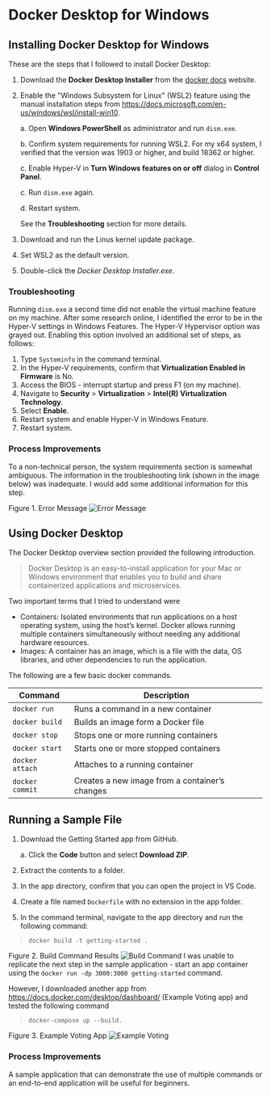 # Docker Desktop for Windows

## Installing Docker Desktop for Windows
These are the steps that I followed to install Docker Desktop:
1.	Download the **Docker Desktop Installer** from the [docker docs](https://docs.docker.com/docker-for-windows/install/) website.
2.	Enable the "Windows Subsystem for Linux" (WSL2) feature using the manual installation steps from https://docs.microsoft.com/en-us/windows/wsl/install-win10.
    
    a.	Open **Windows PowerShell** as administrator and run `dism.exe`.

    b.	Confirm system requirements for running WSL2. For my  x64 system, I verified that the version was 1903 or higher, and build 18362 or higher.

    c. Enable Hyper-V in **Turn Windows features on or off** dialog in **Control Panel**.

    c.	Run `dism.exe` again.

    d.  Restart system.

    See the **Troubleshooting** section for more details.
3.	Download and run the Linus kernel update package.
4.	Set WSL2 as the default version.
5.	Double-click the *Docker Desktop Installer.exe*. 
### Troubleshooting
Running `dism.exe` a second time did not enable the virtual machine feature on my machine. After some research online, I identified the error to be in the Hyper-V settings in Windows Features. The Hyper-V Hypervisor option was grayed out. Enabling this option involved an additional set of steps, as follows:
1. Type `Systeminfo` in the command terminal. 
2. In the Hyper-V requirements, confirm that **Virtualization Enabled in Firmware** is No.
3. Access the BIOS - interrupt startup and press F1 (on my machine).
4. Navigate to **Security** > **Virtualization** > **Intel(R) Virtualization Technology**.
5. Select **Enable**.  
6. Restart system and enable Hyper-V in Windows Feature.
7. Restart system.

### Process Improvements
To a non-technical person, the system requirements section is somewhat ambiguous. The information in the troubleshooting link (shown in the image below) was inadequate. I would add some additional information for this step.

Figure 1. Error Message
![Error Message](Docker4.png "Error Message")

## Using Docker Desktop
The Docker Desktop overview section provided the following introduction. 
>Docker Desktop is an easy-to-install application for your Mac or Windows environment that enables you to build and share containerized applications and microservices.

Two important terms that I tried to understand were
* Containers:  Isolated environments that run applications on a host operating system, using the host’s kernel. Docker allows running multiple containers simultaneously without needing any additional hardware resources.
* Images: A container has an image, which is a file with the data, OS libraries, and other dependencies to run the application. 

The following are a few basic docker commands.

| Command | Description |
----------|---------------
| `docker run` | Runs a command in a new container 
| `docker build` | Builds an image form a Docker file 
| `docker stop` | Stops one or more running containers 
| `docker start` | Starts one or more stopped containers 
| `docker attach` | Attaches to a running container|	
| `docker commit` | Creates a new image from a container’s changes	

## Running a Sample File
1.	Download the Getting Started app from GitHub.

    a. Click the **Code** button and select **Download ZIP**.
2.	Extract the contents to a folder. 
3.	In the app directory, confirm that you can open the project in VS Code.
4. Create a file named `Dockerfile` with no extension in the app folder. 
5. In the command terminal, navigate to the app directory and run the following command:
> `docker build -t getting-started .`

Figure 2. Build Command Results
![Build Command](Docker2.png "Build Command Results")
I was unable to replicate the next step in the sample application - start an app container using the `docker run -dp 3000:3000 getting-started` command. 

However, I downloaded another app from https://docs.docker.com/desktop/dashboard/ (Example Voting app) and tested the following command
>   `docker-compose up --build.`

Figure 3. Example Voting App
![Example Voting](Docker3.png "Example Voting App")

###  Process Improvements
A sample application that can demonstrate the use of multiple commands or an end-to-end application will be useful for beginners.



